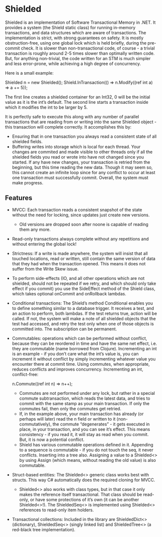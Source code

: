 Shielded
========

Shielded is an implementation of Software Transactional Memory in .NET.
It provides a system (the Shield static class) for running in-memory
transactions, and data structures which are aware of transactions. The
implementation is strict, with strong guarantees on safety. It is mostly
obstruction-free, using one global lock which is held briefly, during
the pre-commit check. It is slower than non-transactional code, of
course - a trivial transaction is roughly around 2-5 times slower than
optimally written code. But, for anything non-trivial, the code written
for an STM is much simpler and less error-prone, while achieving a high
degree of concurrency.

Here is a small example:

  Shielded<int> n = new Shielded<int>();
  Shield.InTransaction(() => n.Modify((ref int a) => a += 5));

The first line creates a shielded container for an Int32, 0 will be the
initial value as it is the int’s default. The second line starts a
transaction inside which it modifies the int to be larger by 5.

It is perfectly safe to execute this along with any number of parallel
transactions that are reading from or writing into the same Shielded<int>
object - this transaction will complete correctly. It accomplishes this by:
* Ensuring that in one transaction you always read a consistent state of
all shielded fields.
* Buffering writes into storage which is local for each thread.
Your changes are commited and made visible to other threads only if all
the shielded fields you read or wrote into have not changed since you
started. If any have new changes, your transaction is retried from the
beginning, but this time reading the new data. Though it may seem so,
this cannot create an infinite loop since for any conflict to occur at
least one transaction must successfully commit. Overall, the system must
make progress.

Features
--------

* MVCC: Each transaction reads a consistent snapshot of the state without
the need for locking, since updates just create new versions.
  * Old versions are dropped soon after noone is capable of reading them
    any more.
* Read-only transactions always complete without any repetitions and
without entering the global lock!
* Strictness: If a write is made anywhere, the system will insist that
all touched locations, read or written, still contain the same version
of data that they had when the transaction opened. This means it does not
suffer from the Write Skew issue.
* To perform side-effects (IO, and all other operations which are not
shielded, should not be repeated if we retry, and which should only take
effect if you commit) you use the SideEffect method of the Shield class,
which takes optional onCommit and onRollback lambdas.
* Conditional transactions: The Shield’s method Conditional enables you
to define something similar to a database trigger. It receives a test, and
an action to perform, both lambdas. If the test returns true, action will
be called. If not, the system will make a note of all shielded objects
that the test had accessed, and retry the test only when one of those
objects is committed into. The subscription can be permanent.
* Commutables: operations which can be performed without conflict, because
they can be reordered in time and have the same net effect, i.e. they are
commutable (name borrowed from Clojure). Incrementing an int is an
example - if you don’t care what the int’s value is, you can increment it
without conflict by simply incrementing whatever value you encounter there
at commit time. Using commutes, when appropriate, reduces conflicts and
improves concurrency. Incrementing an int, conflict-free:

    n.Commute((ref int n) => n++);

  * Commutes are not performed under any lock, but rather in a special
  commute subtransaction, which reads the latest data, and tries to
  commit with the same stamp as your main transaction. If only the commutes
  fail, then only the commutes get retried.
  * If, in the example above, your main transaction has already (or perhaps
  will later) read the n field or written to it (non-commutatively), the
  commute “degenerates” - it gets executed in place, in your transaction,
  and you can see it’s effect. This means consistency - if you read it, it
  will stay as read when you commit. But, it is now a potential conflict.
  * Shield has various commutable operations defined in it. Appending to a
  sequence is commutable - if you do not touch the seq, it never conflicts.
  Inserting into a tree also. Assigning a value to a Shielded<> by using
  Assign (which means, without reading the old value) is also commutable.
* Struct-based entities: The Shielded<> generic class works best with
structs. This way C# automatically does the required cloning for MVCC.
  * Shielded<> also works with class types, but in that case it only makes
  the reference itself transactional. That class should be read-only, or
  have some protections of it’s own (it can be another Shielded<>!). The
  ShieldedSeq<> is implemented using Shielded<> references to read-only item holders.
* Transactional collections: Included in the library are ShieldedDict<>
(dictionary), ShieldedSeq<> (singly linked list) and ShieldedTree<> (a
red-black tree implementation).
